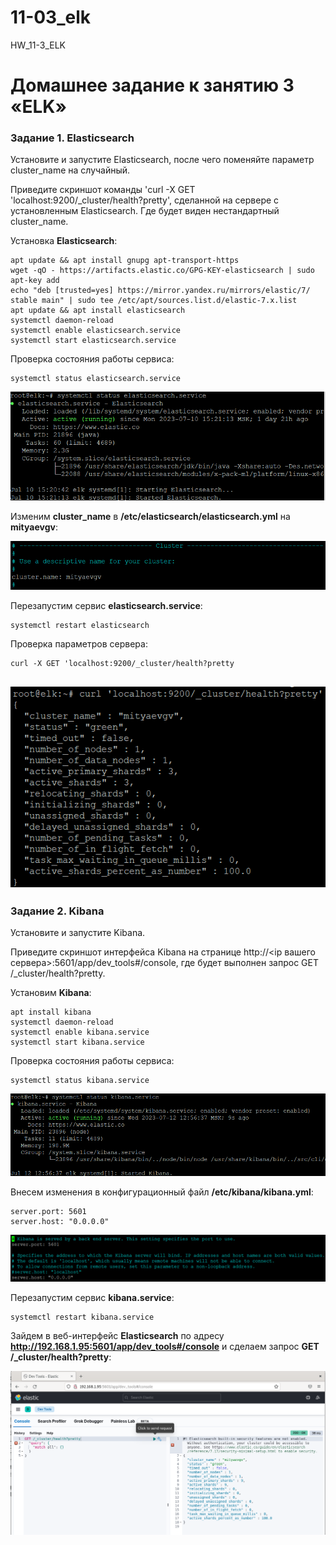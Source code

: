 # 11-03_elk
HW_11-3_ELK

# Домашнее задание к занятию 3 «ELK»

### Задание 1. Elasticsearch
Установите и запустите Elasticsearch, после чего поменяйте параметр cluster_name на случайный.

Приведите скриншот команды 'curl -X GET 'localhost:9200/_cluster/health?pretty', сделанной на
сервере с установленным Elasticsearch. Где будет виден нестандартный cluster_name.

Установка **Elasticsearch**:

```
apt update && apt install gnupg apt-transport-https
wget -qO - https://artifacts.elastic.co/GPG-KEY-elasticsearch | sudo apt-key add
echo "deb [trusted=yes] https://mirror.yandex.ru/mirrors/elastic/7/ stable main" | sudo tee /etc/apt/sources.list.d/elastic-7.x.list
apt update && apt install elasticsearch
systemctl daemon-reload
systemctl enable elasticsearch.service
systemctl start elasticsearch.service
```
Проверка состояния работы сервиса:
```
systemctl status elasticsearch.service
```
<kbd>![](img/systemctl_status_elasticsearch.png)</kbd>

Изменим **cluster_name** в **/etc/elasticsearch/elasticsearch.yml** на **mityaevgv**:

<kbd>![](img/cluster_name_elasticsearch_yml.png)</kbd>

Перезапустим сервис **elasticsearch.service**:
```
systemctl restart elasticsearch
```
Проверка параметров сервера:
```
curl -X GET 'localhost:9200/_cluster/health?pretty
```
<kbd>![](img/curl_elasticsearch.png)</kbd>
---
### Задание 2. Kibana

Установите и запустите Kibana.

Приведите скриншот интерфейса Kibana на странице http://<ip вашего сервера>:5601/app/dev_tools#/console, 
где будет выполнен запрос GET /_cluster/health?pretty.

Установим **Kibana**:
```
apt install kibana
systemctl daemon-reload
systemctl enable kibana.service
systemctl start kibana.service
```
Проверка состояния работы сервиса:
```
systemctl status kibana.service
```
<kbd>![](img/systemctl_status_kibana.png)</kbd>

Внесем изменения в конфигурационный файл **/etc/kibana/kibana.yml**:
```
server.port: 5601
server.host: "0.0.0.0"
```
<kbd>![](img/kibana_yml_amendments.png)</kbd>

Перезапустим сервис **kibana.service**:
```
systemctl restart kibana.service
```
Зайдем в веб-интерфейс **Elasticsearch** по адресу **http://192.168.1.95:5601/app/dev_tools#/console** и
сделаем запрос **GET /_cluster/health?pretty**:

<kbd>![](img/get_cluster_health_command.png)</kbd>






